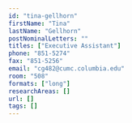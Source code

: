 ```yaml
---
id: "tina-gellhorn"
firstName: "Tina"
lastName: "Gellhorn"
postNominalLetters: ""
titles: ["Executive Assistant"]
phone: "851-5274"
fax: "851-5256"
email: "cg482@cumc.columbia.edu"
room: "508"
formats: ["long"]
researchAreas: []
url: []
tags: []
---
```

